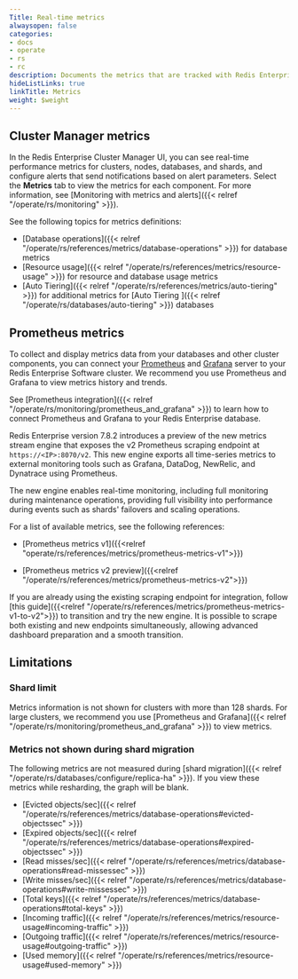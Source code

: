 ```yaml
---
Title: Real-time metrics
alwaysopen: false
categories:
- docs
- operate
- rs
- rc
description: Documents the metrics that are tracked with Redis Enterprise Software.
hideListLinks: true
linkTitle: Metrics
weight: $weight
---
```


## Cluster Manager metrics

In the Redis Enterprise Cluster Manager UI, you can see real-time performance metrics for clusters, nodes, databases, and shards, and configure alerts that send notifications based on alert parameters. Select the **Metrics** tab to view the metrics for each component. For more information, see [Monitoring with metrics and alerts]({{< relref "/operate/rs/monitoring" >}}).

See the following topics for metrics definitions:
- [Database operations]({{< relref "/operate/rs/references/metrics/database-operations" >}}) for database metrics
- [Resource usage]({{< relref "/operate/rs/references/metrics/resource-usage" >}}) for resource and database usage metrics
- [Auto Tiering]({{< relref "/operate/rs/references/metrics/auto-tiering" >}}) for additional metrics for [Auto Tiering ]({{< relref "/operate/rs/databases/auto-tiering" >}}) databases

## Prometheus metrics

To collect and display metrics data from your databases and other cluster components,
you can connect your [Prometheus](https://prometheus.io/) and [Grafana](https://grafana.com/) server to your Redis Enterprise Software cluster. We recommend you use Prometheus and Grafana to view metrics history and trends.

See [Prometheus integration]({{< relref "/operate/rs/monitoring/prometheus_and_grafana" >}}) to learn how to connect Prometheus and Grafana to your Redis Enterprise database.

Redis Enterprise version 7.8.2 introduces a preview of the new metrics stream engine that exposes the v2  Prometheus scraping endpoint at `https://<IP>:8070/v2`.
This new engine exports all time-series metrics to external monitoring tools such as Grafana, DataDog, NewRelic, and Dynatrace using Prometheus.

The new engine enables real-time monitoring, including full monitoring during maintenance operations, providing full visibility into performance during events such as shards' failovers and scaling operations.

For a list of available metrics, see the following references:

- [Prometheus metrics v1]({{<relref "operate/rs/references/metrics/prometheus-metrics-v1">}})

- [Prometheus metrics v2 preview]({{<relref "/operate/rs/references/metrics/prometheus-metrics-v2">}})

If you are already using the existing scraping endpoint for integration, follow [this guide]({{<relref "/operate/rs/references/metrics/prometheus-metrics-v1-to-v2">}}) to transition and try the new engine. It is possible to scrape both existing and new endpoints simultaneously, allowing advanced dashboard preparation and a smooth transition.

## Limitations

### Shard limit

Metrics information is not shown for clusters with more than 128 shards. For large clusters, we recommend you use [Prometheus and Grafana]({{< relref "/operate/rs/monitoring/prometheus_and_grafana" >}}) to view metrics.

### Metrics not shown during shard migration

The following metrics are not measured during [shard migration]({{< relref "/operate/rs/databases/configure/replica-ha" >}}). If you view these metrics while resharding, the graph will be blank.

- [Evicted objects/sec]({{< relref "/operate/rs/references/metrics/database-operations#evicted-objectssec" >}})
- [Expired objects/sec]({{< relref "/operate/rs/references/metrics/database-operations#expired-objectssec" >}})
- [Read misses/sec]({{< relref "/operate/rs/references/metrics/database-operations#read-missessec" >}})
- [Write misses/sec]({{< relref "/operate/rs/references/metrics/database-operations#write-missessec" >}})
- [Total keys]({{< relref "/operate/rs/references/metrics/database-operations#total-keys" >}})
- [Incoming traffic]({{< relref "/operate/rs/references/metrics/resource-usage#incoming-traffic" >}})
- [Outgoing traffic]({{< relref "/operate/rs/references/metrics/resource-usage#outgoing-traffic" >}})
- [Used memory]({{< relref "/operate/rs/references/metrics/resource-usage#used-memory" >}})